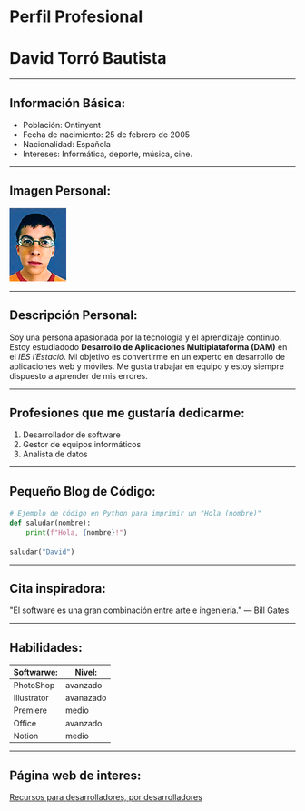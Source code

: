 **Perfil Profesional**
=====================

# David Torró Bautista

----------------------
## Información Básica:

* Población: Ontinyent
* Fecha de nacimiento: 25 de febrero de 2005
* Nacionalidad: Española
* Intereses: Informática, deporte, música, cine.

-------------------
## Imagen Personal:

![texto alternativo](mclovin.png)

-----------------------
## Descripción Personal:

Soy una persona apasionada por la tecnología y el aprendizaje continuo. Estoy estudiadodo **Desarrollo de Aplicaciones Multiplataforma (DAM)** en el *IES l´Estació*. Mi objetivo es convertirme en un experto en desarrollo de aplicaciones web y móviles. Me gusta trabajar en equipo y estoy siempre dispuesto a aprender de mis errores.

-----------------------------------------
## Profesiones que me gustaría dedicarme:

1. Desarrollador de software
2. Gestor de equipos informáticos
3. Analista de datos

--------------------------
## Pequeño Blog de Código:

```python
# Ejemplo de código en Python para imprimir un "Hola (nombre)" 
def saludar(nombre):
    print(f"Hola, {nombre}!")

saludar("David")
```

-------------------
## Cita inspiradora:

"El software es una gran combinación entre arte e ingeniería." — Bill Gates

---------------
## Habilidades:

| Softwarwe:  |   Nivel:   |
|-------------|------------|
| PhotoShop   | avanzado   |
| Illustrator | avanazado  |
| Premiere    | medio      |
| Office      | avanzado   |
| Notion      | medio      |

------------------------
## Página web de interes:

[Recursos para desarrolladores, por desarrolladores](https://developer.mozilla.org/es/)

